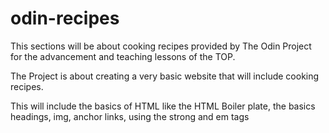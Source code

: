 # odin-recipes

This sections will be about cooking recipes provided by
The Odin Project for the advancement and teaching 
lessons of the TOP.

The Project is about creating a very basic website 
that will include cooking recipes.

This will include the basics of HTML like the HTML Boiler plate, the basics headings, img, anchor links, using the strong and em tags